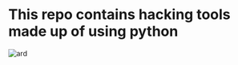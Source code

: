 # This repo contains hacking tools made up of using python
![ard](https://upload.wikimedia.org/wikipedia/commons/thumb/f/f8/Python_logo_and_wordmark.svg/1280px-Python_logo_and_wordmark.svg.png)
